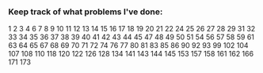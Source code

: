 ### Keep track of what problems I've done:
1
2
3
4
6
7
8
9
10
11
12
13
14
15
16
17 
18
19
20
21
22
24
25
26
27
28
29
31
32
33
34
35
36
37
38
39
40
41
42
43
44
45
47
48
49
50
51
54
56
57
58
59
61
63
64
65
67
68
69
70
71
72
74
76
77
80
81
83
85
86
90
92
93
99
102
104
107
108
110
118
120
122
126
128
134
141
143
144
145
153
157
158
161
162
166
171
173
